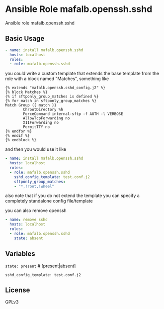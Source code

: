 # Ansible Role mafalb.openssh.sshd

Ansible role mafalb.openssh.sshd

## Basic Usage

```yaml
- name: install mafalb.openssh.sshd
  hosts: localhost
  roles:
  - role: mafalb.openssh.sshd
```

you could write a custom template that extends the base template from the role with a block named "Matches", something like

```jinja2
{% extends "mafalb.openssh.sshd_config.j2" %}
{% block Matches %}
{% if sftponly_group_matches is defined %}
{% for match in sftponly_group_matches %}
Match Group {{ match }}
        ChrootDirectory %h
        ForceCommand internal-sftp -f AUTH -l VERBOSE
        AllowTcpForwarding no
        X11Forwarding no
        PermitTTY no
{% endfor %}
{% endif %}
{% endblock %}
```

and then you would use it like

```yaml
- name: install mafalb.openssh.sshd
  hosts: localhost
  roles:
  - role: mafalb.openssh.sshd
    sshd_config_template: test.conf.j2
    sftponly_group_matches:
    - "*,!root,!wheel"
```

also note that if you do not extend the template you can specify a completely standalone config file/template

you can also remove openssh

```yaml
- name: remove sshd
  hosts: localhost
  roles:
  - role: mafalb.openssh.sshd
    state: absent
```

## Variables

```state: present``` # [present|absent]

```sshd_config_template: test.conf.j2```

## License

GPLv3
